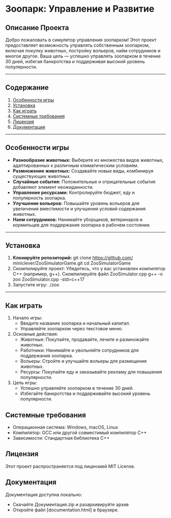 # Зоопарк: Управление и Развитие

## Описание Проекта

Добро пожаловать в симулятор управления зоопарком! Этот проект предоставляет возможность управлять собственным зоопарком, включая покупку животных, постройку вольеров, найм сотрудников и многое другое. Ваша цель — успешно управлять зоопарком в течение 30 дней, избегая банкротства и поддерживая высокий уровень популярности.

---

## Содержание

1. [Особенности игры](#особенности-игры)
2. [Установка](#установка)
3. [Как играть](#как-играть)
4. [Системные требования](#системные-требования)
5. [Лицензия](#лицензия)
6. [Документация](#Документация)

---

## Особенности игры

- **Разнообразие животных:** Выберите из множества видов животных, адаптированных к различным климатическим условиям.
- **Размножение животных:** Создавайте новые виды, комбинируя существующих животных.
- **Случайные события:** Положительные и отрицательные события добавляют элемент неожиданности.
- **Управление ресурсами:** Контролируйте бюджет, еду и популярность зоопарка.
- **Улучшение вольеров:** Повышайте уровень вольеров для увеличения вместимости и улучшения условий содержания животных.
- **Наем сотрудников:** Нанимайте уборщиков, ветеринаров и кормильцев для поддержания зоопарка в рабочем состоянии.

---

## Установка

1. **Клонируйте репозиторий:**
git clone https://github.com/ miniclever/ZooSimulatorGame.git
cd ZooSimulatorGame
2. Скомпилируйте проект:
Убедитесь, что у вас установлен компилятор C++ (например, g++).
Скомпилируйте файл ZooSimulator.cpp
g++ -o zoo ZooSimulator.cpp -std=c++17
4. Запустите игру:
./zoo

---

## Как играть

1. Начало игры:
   - Введите название зоопарка и начальный капитал.
   - Управляйте зоопарком через текстовое меню.
2. Основные действия:
   - Животные: Покупайте, продавайте, лечите и размножайте животных.
   - Работники: Нанимайте и увольняйте сотрудников для поддержания зоопарка.
   - Вольеры: Стройте и улучшайте вольеры для размещения животных.
   - Ресурсы: Покупайте еду и заказывайте рекламу для повышения популярности.
3. Цель игры:
   - Успешно управляйте зоопарком в течение 30 дней.
   - Избегайте банкротства и поддерживайте высокий уровень популярности.

## Системные требования
   - Операционная система: Windows, macOS, Linux
   - Компилятор: GCC или другой совместимый компилятор C++
   - Зависимости: Стандартная библиотека C++

## Лицензия

Этот проект распространяется под лицензией MIT License.

## Документация

Документация доступна локально:
- Скачайте Документация.zip и разархивируйте архив
- Откройте файл [documentation.html] в браузере.
